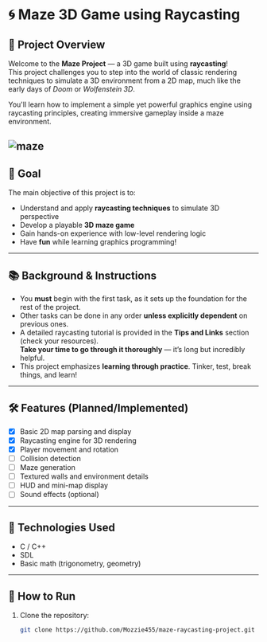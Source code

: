 # 🌀 Maze 3D Game using Raycasting

## 🧩 Project Overview

Welcome to the **Maze Project** — a 3D game built using **raycasting**!  
This project challenges you to step into the world of classic rendering techniques to simulate a 3D environment from a 2D map, much like the early days of *Doom* or *Wolfenstein 3D*.

You'll learn how to implement a simple yet powerful graphics engine using raycasting principles, creating immersive gameplay inside a maze environment.

![maze](https://github.com/user-attachments/assets/ec68ab33-dde6-448e-891a-2429fe6f9372)
---

## 🎯 Goal


The main objective of this project is to:
- Understand and apply **raycasting techniques** to simulate 3D perspective
- Develop a playable **3D maze game**
- Gain hands-on experience with low-level rendering logic
- Have **fun** while learning graphics programming!

---

## 📚 Background & Instructions

- You **must** begin with the first task, as it sets up the foundation for the rest of the project.
- Other tasks can be done in any order **unless explicitly dependent** on previous ones.
- A detailed raycasting tutorial is provided in the **Tips and Links** section (check your resources).  
  **Take your time to go through it thoroughly** — it’s long but incredibly helpful.
- This project emphasizes **learning through practice**. Tinker, test, break things, and learn!

---

## 🛠️ Features (Planned/Implemented)

- [x] Basic 2D map parsing and display
- [x] Raycasting engine for 3D rendering
- [x] Player movement and rotation
- [ ] Collision detection
- [ ] Maze generation
- [ ] Textured walls and environment details
- [ ] HUD and mini-map display
- [ ] Sound effects (optional)

---

## 🔧 Technologies Used

- C / C++ 
- SDL 
- Basic math (trigonometry, geometry)

---

## 📎 How to Run

1. Clone the repository:
   ```bash
   git clone https://github.com/Mozzie455/maze-raycasting-project.git

